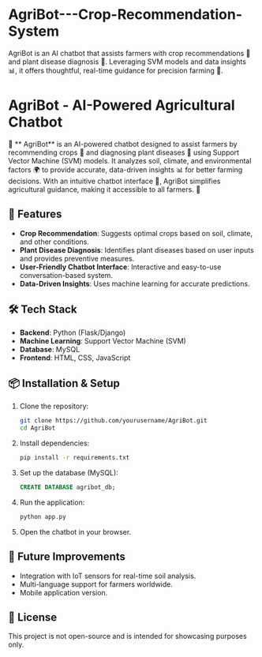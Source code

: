 # AgriBot---Crop-Recommendation-System
AgriBot is an AI chatbot that assists farmers with crop recommendations 🌾 and plant disease diagnosis 🌿. Leveraging SVM models and data insights 📊, it offers thoughtful, real-time guidance for precision farming 🚜.

# AgriBot - AI-Powered Agricultural Chatbot

🌱 ** AgriBot** is an AI-powered chatbot designed to assist farmers by recommending crops 🌾 and diagnosing plant diseases 🌿 using Support Vector Machine (SVM) models. It analyzes soil, climate, and environmental factors 🌍 to provide accurate, data-driven insights 📊 for better farming decisions. With an intuitive chatbot interface 💬, AgriBot simplifies agricultural guidance, making it accessible to all farmers. 🚜

## 🚀 Features
- **Crop Recommendation**: Suggests optimal crops based on soil, climate, and other conditions.
- **Plant Disease Diagnosis**: Identifies plant diseases based on user inputs and provides preventive measures.
- **User-Friendly Chatbot Interface**: Interactive and easy-to-use conversation-based system.
- **Data-Driven Insights**: Uses machine learning for accurate predictions.

## 🛠 Tech Stack
- **Backend**: Python (Flask/Django)
- **Machine Learning**: Support Vector Machine (SVM)
- **Database**: MySQL
- **Frontend**: HTML, CSS, JavaScript

## 📦 Installation & Setup
1. Clone the repository:
   ```bash
   git clone https://github.com/yourusername/AgriBot.git
   cd AgriBot
   ```
2. Install dependencies:
   ```bash
   pip install -r requirements.txt
   ```
3. Set up the database (MySQL):
   ```sql
   CREATE DATABASE agribot_db;
   ```
4. Run the application:
   ```bash
   python app.py
   ```
5. Open the chatbot in your browser.


## 🎯 Future Improvements
- Integration with IoT sensors for real-time soil analysis.
- Multi-language support for farmers worldwide.
- Mobile application version.

## 📜 License
This project is not open-source and is intended for showcasing purposes only.
